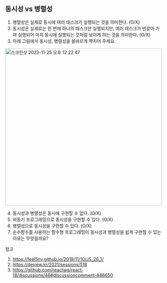 ## 동시성 vs 병렬성

1. 병렬성은 실제로 동시에 여러 태스크가 실행되는 것을 의미한다. (O/X)
2. 동시성은 실제로는 한 번에 하나의 태스크만 실행되지만, 여러 태스크가 번갈아 가며 실행되어 마치 동시에 실행되는 것처럼 보이게 하는 것을 의미한다. (O/X)
3. 아래 그림에서 동시성, 병렬성을 올바르게 짝지어 주세요.

<img width="499" alt="스크린샷 2023-11-25 오후 12 22 47" src="https://github.com/sa02045/blog/assets/50866506/d344cd7d-e47f-409c-81e5-5ff8969cb146">

4. 동시성과 병렬성은 동시에 구현할 수 없다. (O/X)
5. 비동기 프로그래밍으로 동시성을 구현할 수 있다. (O/X)
6. 병렬성으로 동시성을 구현할 수 있다. (O/X)
7. 순수함수를 사용하는 함수형 프로그래밍이 동시성과 병렬성을 쉽게 구현할 수 있는 이유는 무엇일까요?

참고

1. https://feel5ny.github.io/2019/11/10/JS_26_1/
2. https://deview.kr/2021/sessions/518
3. https://github.com/reactwg/react-18/discussions/46#discussioncomment-846650
